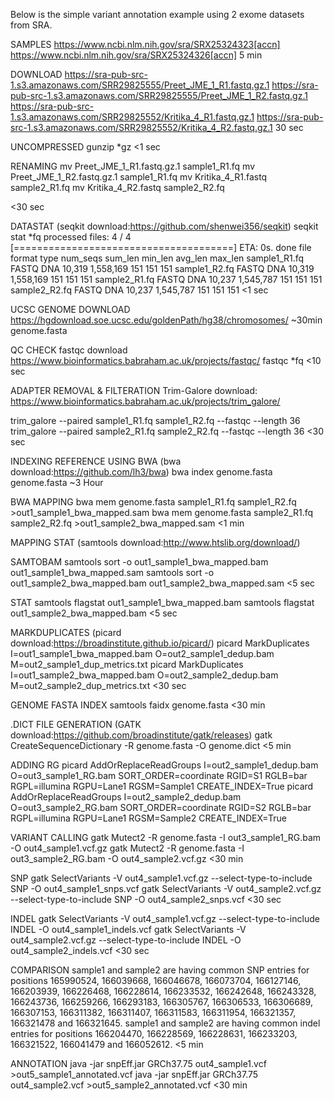 Below is the simple variant annotation example using 2 exome datasets from SRA.

SAMPLES
https://www.ncbi.nlm.nih.gov/sra/SRX25324323[accn]
https://www.ncbi.nlm.nih.gov/sra/SRX25324326[accn]
5 min

DOWNLOAD
https://sra-pub-src-1.s3.amazonaws.com/SRR29825555/Preet_JME_1_R1.fastq.gz.1
https://sra-pub-src-1.s3.amazonaws.com/SRR29825555/Preet_JME_1_R2.fastq.gz.1
https://sra-pub-src-1.s3.amazonaws.com/SRR29825552/Kritika_4_R1.fastq.gz.1
https://sra-pub-src-1.s3.amazonaws.com/SRR29825552/Kritika_4_R2.fastq.gz.1
30 sec

UNCOMPRESSED
gunzip *gz
<1 sec

RENAMING
mv Preet_JME_1_R1.fastq.gz.1 sample1_R1.fq
mv Preet_JME_1_R2.fastq.gz.1 sample1_R1.fq
mv Kritika_4_R1.fastq sample2_R1.fq
mv Kritika_4_R2.fastq sample2_R2.fq

<30 sec

DATASTAT
(seqkit download:https://github.com/shenwei356/seqkit)
seqkit stat *fq
processed files:  4 / 4 [======================================] ETA: 0s. done
file           format  type  num_seqs    sum_len  min_len  avg_len  max_len
sample1_R1.fq  FASTQ   DNA     10,319  1,558,169      151      151      151
sample1_R2.fq  FASTQ   DNA     10,319  1,558,169      151      151      151
sample2_R1.fq  FASTQ   DNA     10,237  1,545,787      151      151      151
sample2_R2.fq  FASTQ   DNA     10,237  1,545,787      151      151      151
<1 sec

UCSC GENOME DOWNLOAD
https://hgdownload.soe.ucsc.edu/goldenPath/hg38/chromosomes/
~30min
genome.fasta

QC CHECK
fastqc download
https://www.bioinformatics.babraham.ac.uk/projects/fastqc/
fastqc *fq
<10 sec

ADAPTER REMOVAL & FILTERATION
Trim-Galore download:
https://www.bioinformatics.babraham.ac.uk/projects/trim_galore/

trim_galore --paired sample1_R1.fq sample1_R2.fq --fastqc --length 36
trim_galore --paired sample2_R1.fq sample2_R2.fq --fastqc --length 36
<30 sec

INDEXING REFERENCE USING BWA
(bwa download:https://github.com/lh3/bwa)
bwa index genome.fasta genome.fasta
~3 Hour

BWA MAPPING
bwa mem genome.fasta sample1_R1.fq sample1_R2.fq >out1_sample1_bwa_mapped.sam
bwa mem genome.fasta sample2_R1.fq sample2_R2.fq >out1_sample2_bwa_mapped.sam
<1 min

MAPPING STAT
(samtools download:http://www.htslib.org/download/)

SAMTOBAM
samtools sort -o out1_sample1_bwa_mapped.bam out1_sample1_bwa_mapped.sam
samtools sort -o out1_sample2_bwa_mapped.bam out1_sample2_bwa_mapped.sam
<5 sec

STAT
samtools flagstat out1_sample1_bwa_mapped.bam
samtools flagstat out1_sample2_bwa_mapped.bam
<5 sec

MARKDUPLICATES
(picard download:https://broadinstitute.github.io/picard/)
picard MarkDuplicates I=out1_sample1_bwa_mapped.bam O=out2_sample1_dedup.bam M=out2_sample1_dup_metrics.txt
picard MarkDuplicates I=out1_sample2_bwa_mapped.bam O=out2_sample2_dedup.bam M=out2_sample2_dup_metrics.txt
<30 sec

GENOME FASTA INDEX
samtools faidx genome.fasta
<30 min

.DICT FILE GENERATION
(GATK download:https://github.com/broadinstitute/gatk/releases)
gatk CreateSequenceDictionary -R genome.fasta -O genome.dict
<5 min

ADDING RG
picard AddOrReplaceReadGroups I=out2_sample1_dedup.bam O=out3_sample1_RG.bam SORT_ORDER=coordinate RGID=S1 RGLB=bar RGPL=illumina RGPU=Lane1 RGSM=Sample1 CREATE_INDEX=True
picard AddOrReplaceReadGroups I=out2_sample2_dedup.bam O=out3_sample2_RG.bam SORT_ORDER=coordinate RGID=S2 RGLB=bar RGPL=illumina RGPU=Lane1 RGSM=Sample2 CREATE_INDEX=True

VARIANT CALLING
gatk Mutect2 -R genome.fasta -I out3_sample1_RG.bam -O out4_sample1.vcf.gz
gatk Mutect2 -R genome.fasta -I out3_sample2_RG.bam -O out4_sample2.vcf.gz
<30 min

SNP
gatk SelectVariants -V out4_sample1.vcf.gz --select-type-to-include SNP -O out4_sample1_snps.vcf
gatk SelectVariants -V out4_sample2.vcf.gz --select-type-to-include SNP -O out4_sample2_snps.vcf
<30 sec

INDEL
gatk SelectVariants -V out4_sample1.vcf.gz --select-type-to-include INDEL -O out4_sample1_indels.vcf
gatk SelectVariants -V out4_sample2.vcf.gz --select-type-to-include INDEL -O out4_sample2_indels.vcf
<30 sec

COMPARISON
sample1 and sample2 are having common SNP entries for positions 165990524, 166039668, 166046678, 166073704, 166127146, 166203939, 166226468, 166228614, 166233532, 166242648, 166243328, 166243736, 166259266, 166293183, 166305767, 166306533, 166306689, 166307153, 166311382, 166311407, 166311583, 166311954, 166321357, 166321478 and 166321645.
sample1 and sample2 are having common indel entries for positions 166204470, 166228569, 166228631, 166233203, 166321522, 166041479 and 166052612.
<5 min

ANNOTATION
java -jar snpEff.jar GRCh37.75 out4_sample1.vcf >out5_sample1_annotated.vcf
java -jar snpEff.jar GRCh37.75 out4_sample2.vcf >out5_sample2_annotated.vcf
<30 min

